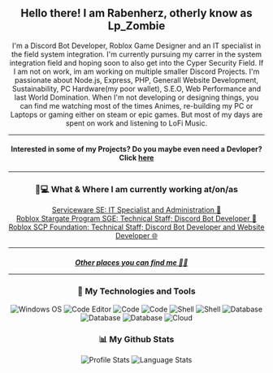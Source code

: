 <h2 align="center">Hello there! I am Rabenherz, otherly know as Lp_Zombie</h2>
<p align="center">I'm a Discord Bot Developer, Roblox Game Designer and an IT specialist in the field system integration.
I'm currently pursuing my carrer in the system integration field and hoping soon to also get into the Cyper Security Field. If I am not on work, im am working on multiple smaller Discord Projects.
I'm passionate about Node.js, Express, PHP, Generall Website Development, Sustainability, PC Hardware(my poor wallet), S.E.O, Web Performance and last World Domination.
When I'm not developing or designing things, you can find me watching most of the times Animes, re-building my PC or Laptops or gaming either on steam or epic games. But most of my days are spent on work and listening to LoFi Music.</p>

<hr>

<h4 align="center"> Interested in some of my Projects? Do you maybe even need a Devloper? Click <a href="https://theravenhub.com/">here</a> </h4>  

<hr>

<h3 align="center">💼💻 What & Where I am currently working at/on/as</h3>
<p align="center">
<a href="https://serviceware-se.com/">Serviceware SE: IT Specialist and Administration 💼</a><br>
<a href="https://www.roblox.com/groups/8319574">Roblox Stargate Program SGE: Technical Staff; Discord Bot Developer 🤖</a><br>
<a href="https://www.roblox.com/groups/4550988">Roblox SCP Foundation: Technical Staff; Discord Bot Developer and Website Developer 🌐</a><br>
</p>

-----

<h5 align="center"><a href="theravenhub.com/">Other places you can find me 🔗🔗</a> &nbsp; &nbsp; &nbsp;

-----

<!-- https://simpleicons.org/ https://github.com/simple-icons/simple-icons/blob/develop/slugs.md -->
<h3 align="center">🔧 My Technologies and Tools</h3>
<div class="images-container" align="center">
<img alt="Windows OS" src="https://img.shields.io/badge/OS-Windows-informational?style=flat&logo=windows&logoColor=white&color=0078D6">
<img alt="Code Editor" src="https://img.shields.io/badge/Editor-Visual_Studio_Code-informational?style=flat&logo=visualstudio&logoColor=white&color=007ACC">
<img alt="Code" src="https://img.shields.io/badge/Code-JavaScript-informational?style=flat&logo=javascript&logoColor=white&color=F7DF1E">
<img alt="Code" src="https://img.shields.io/badge/Code-PHP-informational?style=flat&logo=php&logoColor=white&color=F7DF1E">
<img alt="Shell" src="https://img.shields.io/badge/Shell-Bash-informational?style=flat&logo=gnubash&logoColor=white&color=2F2625">
<img alt="Shell" src="https://img.shields.io/badge/Shell-PowerShell-informational?style=flat&logo=powershell&logoColor=white&color=2F2625">
<img alt="Database" src="https://img.shields.io/badge/Database-MySQL-informational?style=flat&logo=mysql&logoColor=white&color=47A248">
<img alt="Database" src="https://img.shields.io/badge/Database-MongoDB-informational?style=flat&logo=mongodb&logoColor=white&color=47A248">
<img alt="Database" src="https://img.shields.io/badge/Database-FireBase-informational?style=flat&logo=firebase&logoColor=white&color=47A248">
<img alt="Cloud" src="https://img.shields.io/badge/Cloud-AWS-informational?style=flat&logo=amazonaws&logoColor=white&color=232F3E">
</div>

<h3 align="center">📊 My Github Stats</h3>
  <div class="images-container" align="center">
<img alt="Profile Stats" src="https://github-readme-stats.vercel.app/api?username=Rabenherz112&show_icons=true&theme=github_dark&hide=prs,contribs&count_private=true&show_icons=true&hide_border=true">
<img alt="Language Stats" src="https://github-readme-stats.vercel.app/api/top-langs/?username=Rabenherz112&theme=github_dark&hide_border=true&count_private=true&langs_count=3">
<!--<img alt="Rep Pin" src="https://github-readme-stats.vercel.app/api/pin/?username=Rabenherz112&repo=Roblox-Stats-to-Discord&theme=github_dark&hide_border=true">-->
</div>
